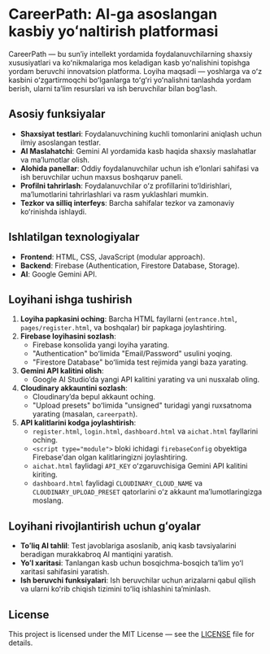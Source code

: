 # CareerPath: AI-ga asoslangan kasbiy yoʻnaltirish platformasi

CareerPath — bu sunʼiy intellekt yordamida foydalanuvchilarning shaxsiy xususiyatlari va koʻnikmalariga mos keladigan kasb yoʻnalishini topishga yordam beruvchi innovatsion platforma. Loyiha maqsadi — yoshlarga va oʻz kasbini oʻzgartirmoqchi boʻlganlarga toʻgʻri yoʻnalishni tanlashda yordam berish, ularni taʼlim resurslari va ish beruvchilar bilan bogʻlash.

## Asosiy funksiyalar
- **Shaxsiyat testlari**: Foydalanuvchining kuchli tomonlarini aniqlash uchun ilmiy asoslangan testlar.
- **AI Maslahatchi**: Gemini AI yordamida kasb haqida shaxsiy maslahatlar va maʼlumotlar olish.
- **Alohida panellar**: Oddiy foydalanuvchilar uchun ish eʼlonlari sahifasi va ish beruvchilar uchun maxsus boshqaruv paneli.
- **Profilni tahrirlash**: Foydalanuvchilar oʻz profillarini toʻldirishlari, maʼlumotlarini tahrirlashlari va rasm yuklashlari mumkin.
- **Tezkor va silliq interfeys**: Barcha sahifalar tezkor va zamonaviy koʻrinishda ishlaydi.

## Ishlatilgan texnologiyalar
- **Frontend**: HTML, CSS, JavaScript (modular approach).
- **Backend**: Firebase (Authentication, Firestore Database, Storage).
- **AI**: Google Gemini API.

## Loyihani ishga tushirish
1. **Loyiha papkasini oching**: Barcha HTML fayllarni (`entrance.html`, `pages/register.html`, va boshqalar) bir papkaga joylashtiring.
2. **Firebase loyihasini sozlash**:
   - Firebase konsolida yangi loyiha yarating.
   - "Authentication" boʻlimida "Email/Password" usulini yoqing.
   - "Firestore Database" boʻlimida test rejimida yangi baza yarating.
3. **Gemini API kalitini olish**:
   - Google AI Studioʼda yangi API kalitini yarating va uni nusxalab oling.
4. **Cloudinary akkauntini sozlash**:
   - Cloudinaryʼda bepul akkaunt oching.
   - "Upload presets" boʻlimida "unsigned" turidagi yangi ruxsatnoma yarating (masalan, `careerpath`).
5. **API kalitlarini kodga joylashtirish**:
   - `register.html`, `login.html`, `dashboard.html` va `aichat.html` fayllarini oching.
   - `<script type="module">` bloki ichidagi `firebaseConfig` obyektiga Firebase'dan olgan kalitlaringizni joylashtiring.
   - `aichat.html` faylidagi `API_KEY` oʻzgaruvchisiga Gemini API kalitini kiriting.
   - `dashboard.html` faylidagi `CLOUDINARY_CLOUD_NAME` va `CLOUDINARY_UPLOAD_PRESET` qatorlarini oʻz akkaunt maʼlumotlaringizga moslang.

## Loyihani rivojlantirish uchun gʻoyalar
- **Toʻliq AI tahlil**: Test javoblariga asoslanib, aniq kasb tavsiyalarini beradigan murakkabroq AI mantiqini yaratish.
- **Yoʻl xaritasi**: Tanlangan kasb uchun bosqichma-bosqich taʼlim yoʻl xaritasi sahifasini yaratish.
- **Ish beruvchi funksiyalari**: Ish beruvchilar uchun arizalarni qabul qilish va ularni koʻrib chiqish tizimini toʻliq ishlashini taʼminlash.
## License
This project is licensed under the MIT License — see the [LICENSE](LICENSE) file for details.
